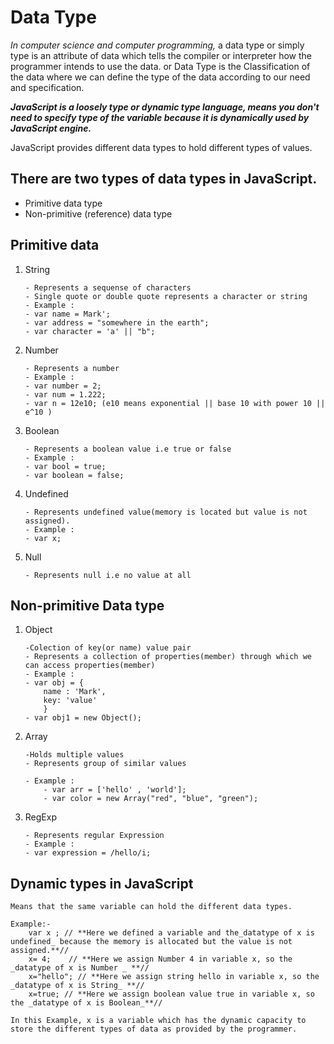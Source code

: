 # Data Type

_In computer science and computer programming,_ a data type or simply type is an attribute of data which tells the compiler or interpreter how the programmer intends to use the data.
or
Data Type is the Classification of the data where we can define the type of the data according to our need and specification.

**_JavaScript is a loosely type or dynamic type language, means you don't need to specify type of the variable because it is dynamically used by JavaScript engine._**

JavaScript provides different data types to hold different types of values.

## There are two types of data types in JavaScript.

- Primitive data type
- Non-primitive (reference) data type

## Primitive data

1.  String

        - Represents a sequense of characters
        - Single quote or double quote represents a character or string
        - Example :
        - var name = Mark';
        - var address = "somewhere in the earth";
        - var character = 'a' || "b";

2.  Number

        - Represents a number
        - Example :
        - var number = 2;
        - var num = 1.222;
        - var n = 12e10; (e10 means exponential || base 10 with power 10 || e^10 )

3.  Boolean

        - Represents a boolean value i.e true or false
        - Example :
        - var bool = true;
        - var boolean = false;

4.  Undefined

        - Represents undefined value(memory is located but value is not assigned).
        - Example :
        - var x;

5.  Null

        - Represents null i.e no value at all

## Non-primitive Data type

1.  Object

        -Colection of key(or name) value pair
        - Represents a collection of properties(member) through which we can access properties(member)
        - Example :
        - var obj = {
            name : 'Mark',
            key: 'value'
            }
        - var obj1 = new Object();

2.  Array

        -Holds multiple values
        - Represents group of similar values

        - Example :
            - var arr = ['hello' , 'world'];
            - var color = new Array("red", "blue", "green");

3.  RegExp

        - Represents regular Expression
        - Example :
        - var expression = /hello/i;

## Dynamic types in JavaScript

    Means that the same variable can hold the different data types.

    Example:-
        var x ; // **Here we defined a variable and the_datatype of x is undefined_ because the memory is allocated but the value is not assigned.**//
        x= 4;    // **Here we assign Number 4 in variable x, so the _datatype of x is Number _ **//
        x="hello"; // **Here we assign string hello in variable x, so the _datatype of x is String_ **//
        x=true; // **Here we assign boolean value true in variable x, so the _datatype of x is Boolean_**//

    In this Example, x is a variable which has the dynamic capacity to store the different types of data as provided by the programmer.
